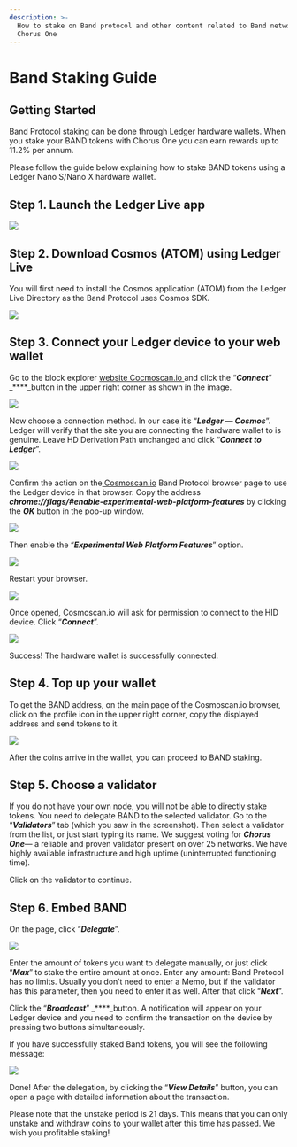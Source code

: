 ```yaml
---
description: >-
  How to stake on Band protocol and other content related to Band network by
  Chorus One
---
```


# Band Staking Guide

## Getting Started

Band Protocol staking can be done through Ledger hardware wallets. When you stake your BAND tokens with Chorus One you can earn rewards up to 11.2% per annum.

Please follow the guide below explaining how to stake BAND tokens using a Ledger Nano S/Nano X hardware wallet.

## Step 1. Launch the Ledger Live app <a id="9465"></a>

![](.gitbook/assets/image.png)

## Step 2. Download Cosmos \(ATOM\) using Ledger Live <a id="d11a"></a>

You will first need to install the Cosmos application \(ATOM\) from the Ledger Live Directory as the Band Protocol uses Cosmos SDK.

![](.gitbook/assets/image%20%289%29.png)

## Step 3. Connect your Ledger device to your web wallet <a id="a8cf"></a>

Go to the block explorer [website Cocmoscan.io ](http://cosmoscan.io/)and click the “_**Connect**_” _****_button in the upper right corner as shown in the image.

![](.gitbook/assets/image%20%284%29.png)

Now choose a connection method. In our case it’s “_**Ledger — Cosmos**_”. Ledger will verify that the site you are connecting the hardware wallet to is genuine. Leave HD Derivation Path unchanged and click “_**Connect to Ledger**_”.

![](.gitbook/assets/image%20%283%29.png)

Confirm the action on the[ Cosmoscan.io](http://cosmoscan.io/) Band Protocol browser page to use the Ledger device in that browser. Copy the address _**chrome://flags/\#enable-experimental-web-platform-features**_ by clicking the _**OK**_ button in the pop-up window.

![](.gitbook/assets/image%20%2810%29.png)

Then enable the “_**Experimental Web Platform Features**_” option.  


![](.gitbook/assets/image%20%288%29.png)

Restart your browser.

![](.gitbook/assets/image%20%285%29.png)

Once opened, Cosmoscan.io will ask for permission to connect to the HID device. Click “_**Connect**_”.

![](.gitbook/assets/image%20%282%29.png)

Success! The hardware wallet is successfully connected.

## Step 4. Top up your wallet <a id="2d33"></a>

To get the BAND address, on the main page of the Cosmoscan.io browser, click on the profile icon in the upper right corner, copy the displayed address and send tokens to it.

![](.gitbook/assets/image%20%281%29.png)

After the coins arrive in the wallet, you can proceed to BAND staking.

## Step 5. Choose a validator <a id="06f0"></a>

If you do not have your own node, you will not be able to directly stake tokens. You need to delegate BAND to the selected validator. Go to the “_**Validators**_” tab \(which you saw in the screenshot\). Then select a validator from the list, or just start typing its name. We suggest voting for _**Chorus One**_— a reliable and proven validator present on over 25 networks. We have highly available infrastructure and high uptime \(uninterrupted functioning time\).

Click on the validator to continue.

## Step 6. Embed BAND <a id="6a1c"></a>

On the page, click “_**Delegate**_”.

![](.gitbook/assets/image%20%287%29.png)

Enter the amount of tokens you want to delegate manually, or just click “_**Max**_” to stake the entire amount at once. Enter any amount: Band Protocol has no limits. Usually you don’t need to enter a Memo, but if the validator has this parameter, then you need to enter it as well. After that click “_**Next**_”.

Click the “_**Broadcast**_” _****_button. A notification will appear on your Ledger device and you need to confirm the transaction on the device by pressing two buttons simultaneously.

If you have successfully staked Band tokens, you will see the following message:  


![](.gitbook/assets/image%20%286%29.png)

Done! After the delegation, by clicking the “_**View Details**_” button, you can open a page with detailed information about the transaction.

Please note that the unstake period is 21 days. This means that you can only unstake and withdraw coins to your wallet after this time has passed. We wish you profitable staking!

